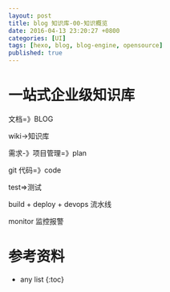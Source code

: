 ```yaml
---
layout: post
title: blog 知识库-00-知识概览
date: 2016-04-13 23:20:27 +0800
categories: [UI]
tags: [hexo, blog, blog-engine, opensource]
published: true
---
```


# 一站式企业级知识库

文档=》BLOG

wiki->知识库

需求-》项目管理=》plan

git 代码=》code

test=>测试

build + deploy + devops 流水线

monitor 监控报警






# 参考资料


* any list
{:toc}